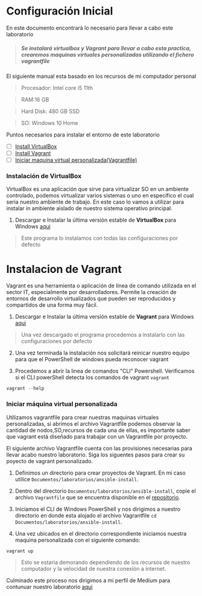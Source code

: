 # Configuración Inicial

En este documento encontrará lo necesario para llevar a cabo este laboratorio

> ##### Se instalará virtualbox y Vagrant para llevar a cabo esta practica, crearemos maquinas virtuales personalizadas utilizando el fichero _vagrantfile_

 El siguiente manual esta basado en los recursos de mi computador personal

> Procesador: Intel core i5 11th

> RAM:16 GB

> Hard Disk: 480 GB SSD

> SO: Windows 10 Home

Puntos necesarios para instalar el entorno de este laboratorio

- [ ] [Install VirtualBox](#install-vb)
- [ ] [Install Vagrant](#install-v)
- [ ] [Iniciar maquina virtual personalizada(Vagrantfile)](#init)

<a name="install-vb"></a>
### Instalación de VirtualBox

VirtualBox es una aplicación que sirve para virtualizar SO en un ambiente controlado, podemos virtualizar varios sistemas o uno en específico el cual seria nuestro ambiente de trabajo. En este caso lo vamos a utilizar para instalar in ambiente aislado de nuestro sistema operativo principal.

1. Descargar e Instalar la última versión estable de **VirtualBox** para Windows [aqui](https://download.virtualbox.org/virtualbox/6.1.40/VirtualBox-6.1.40-154048-Win.exe)

> Este programa lo instalamos con todas las configuraciones por defecto

# Instalacion de Vagrant

Vagrant es una herramienta o aplicación de línea de comando utilizada en el sector IT, especialmente por desarrolladores. Permite la creación de entornos de desarrollo virtualizados que pueden ser reproducidos y compartidos de una forma muy fácil.

1. Descargar e Instalar la última versión estable de **Vagrant** para Windows [aqui](https://releases.hashicorp.com/vagrant/2.3.2/vagrant_2.3.2_windows_i686.msi)

> Una vez descargado el programa procedemos a instalarlo con las configuraciones por defecto

2. Una vez terminada la instalación nos solicitará reinicar nuestro equipo para que el PowerShell de windows pueda reconocer vagrant

3. Procedemos a abrir la linea de comandos "CLI" Powershell. Verificamos si el CLI powerShell detecta los comandos de vagrant
`vagrant`

```powershell
vagrant --help
```
<a name="init"></a>
### Iniciar máquina virtual personalizada

Utilizamos vagrantfile para crear nuestras maquinas virtuales personalizadas, si abrimos el archivo Vagrantfile podemos observar la cantidad de nodos,SO,recursos de cada una de ellas, es importante saber que vagrant está diseñado para trabajar con un Vagrantfile por proyecto.

El siguiente archivo Vagrantfile cuenta con las provisiones necesarias para llevar acabo nuestro laboratorio. Siga los siguentes pasos para crear su poyecto de vagrant personalizado.

1. Definimos un directorio para crear proyectos de Vagrant. En mi caso utilice `Documentos/laboratorios/ansible-install`.

2. Dentro del directorio `Documentos/laboratorios/ansible-install`, copie el archivo `Vagrantfile` que se encuentra disponible en el [repositorio](https://github.com/carloscubilla/install-ansible/blob/main/infraestructura/Vagrantfile).

3. Iniciamos el CLI de Windows PowerShell y nos dirigimos a nuestro directorio en donde esta alojado el archivo Vagrantfile `cd Documentos/laboratorios/ansible-install`.

4. Una vez ubicados en el directorio correspondiente  iniciamos nuestra maquina personalizada con el siguiente comando:

```powershell
vagrant up
```
> Esto se estaria demorando dependiendo de los recursos de nuestro computador y la velocidad de nuestra conexión a internet.

Culminado este proceso nos dirigimos a mi perfil de Medium para contunuar nuestro laboratorio [aqui](https://download.virtualbox.org/virtualbox/6.1.40/VirtualBox-6.1.40-154048-Win.exe)
